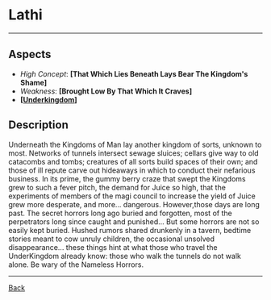 # Lathi

---

## Aspects
 - *High Concept*: **[That Which Lies Beneath Lays Bear The Kingdom's Shame]**
 - *Weakness*: **[Brought Low By That Which It Craves]**
 - **\[[Underkingdom](../other-setting-aspects/underkingdom.md)]**

## Description
Underneath the Kingdoms of Man lay another kingdom of sorts, unknown to most. Networks of tunnels intersect sewage sluices; cellars give way to old catacombs and tombs; creatures of all sorts build spaces of their own; and those of ill repute carve out hideaways in which to conduct their nefarious business. In its prime, the gummy berry craze that swept the Kingdoms grew to such a fever pitch, the demand for Juice so high, that the experiments of members of the magi council to increase the yield of Juice grew more desperate, and more... dangerous. However,those days are long past. The secret horrors long ago buried and forgotten, most of the perpetrators long since caught and punished... But some horrors are not so easily kept buried. Hushed rumors shared drunkenly in a tavern, bedtime stories meant to cow unruly children, the occasional unsolved disappearance... these things hint at what those who travel the UnderKingdom already know: those who walk the tunnels do not walk alone. Be wary of the Nameless Horrors.

---
[Back](./monsters.md)